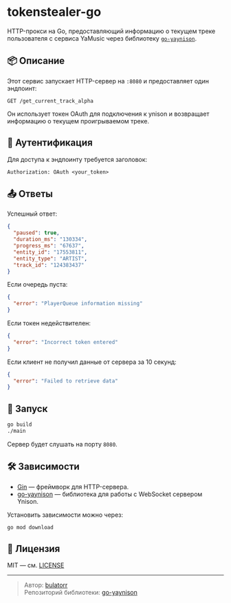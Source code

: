 # tokenstealer-go

HTTP-прокси на Go, предоставляющий информацию о текущем треке пользователя с сервиса YaMusic через библиотеку [`go-yaynison`](https://github.com/bulatorr/go-yaynison).

## 📦 Описание

Этот сервис запускает HTTP-сервер на `:8080` и предоставляет один эндпоинт:

```
GET /get_current_track_alpha
```

Он использует токен OAuth для подключения к ynison и возвращает информацию о текущем проигрываемом треке.

## 🔐 Аутентификация

Для доступа к эндпоинту требуется заголовок:

```
Authorization: OAuth <your_token>
```

## 📤 Ответы

Успешный ответ:

```json
{
  "paused": true,
  "duration_ms": "130334",
  "progress_ms": "67637",
  "entity_id": "17553811",
  "entity_type": "ARTIST",
  "track_id": "124383437"
}
```

Если очередь пуста:

```json
{
  "error": "PlayerQueue information missing"
}
```

Если токен недействителен:

```json
{
  "error": "Incorrect token entered"
}
```

Если клиент не получил данные от сервера за 10 секунд:

```json
{
  "error": "Failed to retrieve data"
}
```

## 🚀 Запуск

```bash
go build
./main
```

Сервер будет слушать на порту `8080`.

## 🛠️ Зависимости

- [Gin](https://github.com/gin-gonic/gin) — фреймворк для HTTP-сервера.
- [go-yaynison](https://github.com/bulatorr/go-yaynison) — библиотека для работы с WebSocket сервером Ynison.

Установить зависимости можно через:

```bash
go mod download
```

## 📝 Лицензия

MIT — см. [LICENSE](./LICENSE)

---

> Автор: [bulatorr](https://github.com/bulatorr)  
> Репозиторий библиотеки: [go-yaynison](https://github.com/bulatorr/go-yaynison)
